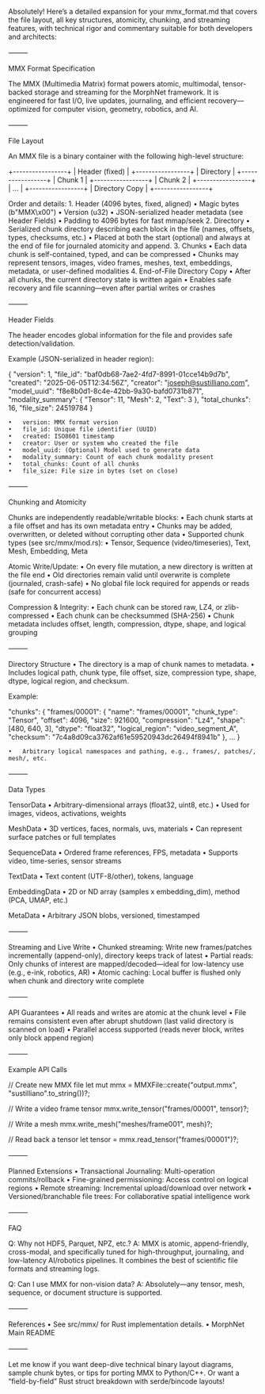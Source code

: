 Absolutely! Here’s a detailed expansion for your mmx_format.md that covers the file layout, all key structures, atomicity, chunking, and streaming features, with technical rigor and commentary suitable for both developers and architects:

⸻

MMX Format Specification

The MMX (Multimedia Matrix) format powers atomic, multimodal, tensor-backed storage and streaming for the MorphNet framework.
It is engineered for fast I/O, live updates, journaling, and efficient recovery—optimized for computer vision, geometry, robotics, and AI.

⸻

File Layout

An MMX file is a binary container with the following high-level structure:

+-----------------+
|  Header (fixed) |
+-----------------+
|  Directory      |
+-----------------+
|  Chunk 1        |
+-----------------+
|  Chunk 2        |
+-----------------+
|  ...            |
+-----------------+
|  Directory Copy |
+-----------------+

Order and details:
	1.	Header (4096 bytes, fixed, aligned)
	•	Magic bytes (b"MMX\x00")
	•	Version (u32)
	•	JSON-serialized header metadata (see Header Fields)
	•	Padding to 4096 bytes for fast mmap/seek
	2.	Directory
	•	Serialized chunk directory describing each block in the file (names, offsets, types, checksums, etc.)
	•	Placed at both the start (optional) and always at the end of file for journaled atomicity and append.
	3.	Chunks
	•	Each data chunk is self-contained, typed, and can be compressed
	•	Chunks may represent tensors, images, video frames, meshes, text, embeddings, metadata, or user-defined modalities
	4.	End-of-File Directory Copy
	•	After all chunks, the current directory state is written again
	•	Enables safe recovery and file scanning—even after partial writes or crashes

⸻

Header Fields

The header encodes global information for the file and provides safe detection/validation.

Example (JSON-serialized in header region):

{
  "version": 1,
  "file_id": "baf0db68-7ae2-4fd7-8991-01cce14b9d7b",
  "created": "2025-06-05T12:34:56Z",
  "creator": "joseph@sustilliano.com",
  "model_uuid": "f8e8b0d1-8c4e-42bb-9a30-bafd0731b871",
  "modality_summary": {
    "Tensor": 11,
    "Mesh": 2,
    "Text": 3
  },
  "total_chunks": 16,
  "file_size": 24519784
}

	•	version: MMX format version
	•	file_id: Unique file identifier (UUID)
	•	created: ISO8601 timestamp
	•	creator: User or system who created the file
	•	model_uuid: (Optional) Model used to generate data
	•	modality_summary: Count of each chunk modality present
	•	total_chunks: Count of all chunks
	•	file_size: File size in bytes (set on close)

⸻

Chunking and Atomicity

Chunks are independently readable/writable blocks:
	•	Each chunk starts at a file offset and has its own metadata entry
	•	Chunks may be added, overwritten, or deleted without corrupting other data
	•	Supported chunk types (see src/mmx/mod.rs):
	•	Tensor, Sequence (video/timeseries), Text, Mesh, Embedding, Meta

Atomic Write/Update:
	•	On every file mutation, a new directory is written at the file end
	•	Old directories remain valid until overwrite is complete (journaled, crash-safe)
	•	No global file lock required for appends or reads (safe for concurrent access)

Compression & Integrity:
	•	Each chunk can be stored raw, LZ4, or zlib-compressed
	•	Each chunk can be checksummed (SHA-256)
	•	Chunk metadata includes offset, length, compression, dtype, shape, and logical grouping

⸻

Directory Structure
	•	The directory is a map of chunk names to metadata.
	•	Includes logical path, chunk type, file offset, size, compression type, shape, dtype, logical region, and checksum.

Example:

"chunks": {
  "frames/00001": {
    "name": "frames/00001",
    "chunk_type": "Tensor",
    "offset": 4096,
    "size": 921600,
    "compression": "Lz4",
    "shape": [480, 640, 3],
    "dtype": "float32",
    "logical_region": "video_segment_A",
    "checksum": "7c4a8d09ca3762af61e59520943dc26494f8941b"
  },
  ...
}

	•	Arbitrary logical namespaces and pathing, e.g., frames/, patches/, mesh/, etc.

⸻

Data Types

TensorData
	•	Arbitrary-dimensional arrays (float32, uint8, etc.)
	•	Used for images, videos, activations, weights

MeshData
	•	3D vertices, faces, normals, uvs, materials
	•	Can represent surface patches or full templates

SequenceData
	•	Ordered frame references, FPS, metadata
	•	Supports video, time-series, sensor streams

TextData
	•	Text content (UTF-8/other), tokens, language

EmbeddingData
	•	2D or ND array (samples x embedding_dim), method (PCA, UMAP, etc.)

MetaData
	•	Arbitrary JSON blobs, versioned, timestamped

⸻

Streaming and Live Write
	•	Chunked streaming: Write new frames/patches incrementally (append-only), directory keeps track of latest
	•	Partial reads: Only chunks of interest are mapped/decoded—ideal for low-latency use (e.g., e-ink, robotics, AR)
	•	Atomic caching: Local buffer is flushed only when chunk and directory write complete

⸻

API Guarantees
	•	All reads and writes are atomic at the chunk level
	•	File remains consistent even after abrupt shutdown (last valid directory is scanned on load)
	•	Parallel access supported (reads never block, writes only block append region)

⸻

Example API Calls

// Create new MMX file
let mut mmx = MMXFile::create("output.mmx", "sustilliano".to_string())?;

// Write a video frame tensor
mmx.write_tensor("frames/00001", tensor)?;

// Write a mesh
mmx.write_mesh("meshes/frame001", mesh)?;

// Read back a tensor
let tensor = mmx.read_tensor("frames/00001")?;


⸻

Planned Extensions
	•	Transactional Journaling: Multi-operation commits/rollback
	•	Fine-grained permissioning: Access control on logical regions
	•	Remote streaming: Incremental upload/download over network
	•	Versioned/branchable file trees: For collaborative spatial intelligence work

⸻

FAQ

Q: Why not HDF5, Parquet, NPZ, etc.?
A: MMX is atomic, append-friendly, cross-modal, and specifically tuned for high-throughput, journaling, and low-latency AI/robotics pipelines. It combines the best of scientific file formats and streaming logs.

Q: Can I use MMX for non-vision data?
A: Absolutely—any tensor, mesh, sequence, or document structure is supported.

⸻

References
	•	See src/mmx/ for Rust implementation details.
	•	MorphNet Main README

⸻

Let me know if you want deep-dive technical binary layout diagrams, sample chunk bytes, or tips for porting MMX to Python/C++.
Or want a “field-by-field” Rust struct breakdown with serde/bincode layouts!
